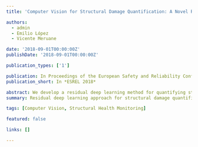 ```yaml
---
title: 'Computer Vision for Structural Damage Quantification: A Novel Residual Deep Learning Based Approach'

authors:
  - admin
  - Emilio López
  - Vicente Meruane

date: '2018-09-01T00:00:00Z'
publishDate: '2018-09-01T00:00:00Z'

publication_types: ['1']

publication: In Proceedings of the European Safety and Reliability Conference (ESREL)
publication_short: In *ESREL 2018*

abstract: We develop a residual deep learning method for quantifying structural damage from visual inspections, supporting reliability analysis in civil infrastructure.
summary: Residual deep learning approach for structural damage quantification from imagery.

tags: [Computer Vision, Structural Health Monitoring]

featured: false

links: []

---
```

